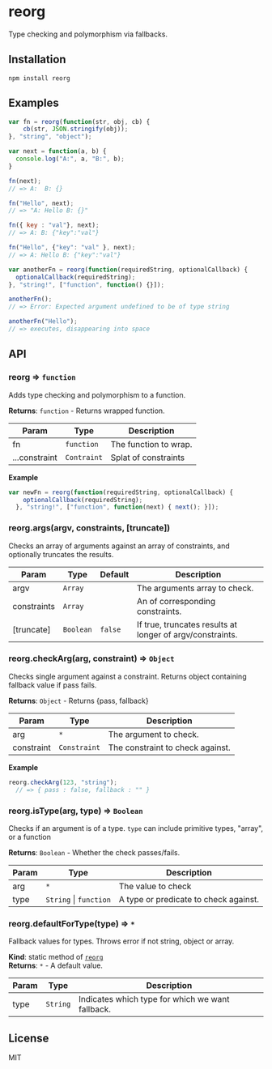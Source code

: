 # reorg

Type checking and polymorphism via fallbacks.


## Installation

```
npm install reorg
```


## Examples

```js
var fn = reorg(function(str, obj, cb) {
    cb(str, JSON.stringify(obj));
}, "string", "object");

var next = function(a, b) {
  console.log("A:", a, "B:", b);
}

fn(next);
// => A:  B: {}

fn("Hello", next);
// => "A: Hello B: {}"

fn({ key : "val"}, next);
// => A: B: {"key":"val"}

fn("Hello", {"key": "val" }, next);
// => A: Hello B: {"key":"val"}

var anotherFn = reorg(function(requiredString, optionalCallback) {
  optionalCallback(requiredString);
}, "string!", ["function", function() {}]);

anotherFn();
// => Error: Expected argument undefined to be of type string

anotherFn("Hello");
// => executes, disappearing into space
```


## API

<a name="reorg"></a>
### reorg ⇒ <code>function</code>
Adds type checking and polymorphism to a function.

**Returns**: <code>function</code> - Returns wrapped function.  

| Param | Type | Description |
| --- | --- | --- |
| fn | <code>function</code> | The function to wrap. |
| ...constraint | <code>Contraint</code> | Splat of constraints |

**Example**  
```js
var newFn = reorg(function(requiredString, optionalCallback) {
    optionalCallback(requiredString);
  }, "string!", ["function", function(next) { next(); }]);
```

<a name="reorg.args"></a>
### reorg.args(argv, constraints, [truncate])
Checks an array of arguments against an array of constraints, and optionally
  truncates the results.

| Param | Type | Default | Description |
| --- | --- | --- | --- |
| argv | <code>Array</code> |  | The arguments array to check. |
| constraints | <code>Array</code> |  | An of corresponding constraints. |
| [truncate] | <code>Boolean</code> | <code>false</code> | If true, truncates results at longer of argv/constraints. |

<a name="reorg.checkArg"></a>
### reorg.checkArg(arg, constraint) ⇒ <code>Object</code>
Checks single argument against a constraint. Returns object containing
  fallback value if pass fails.

**Returns**: <code>Object</code> - Returns {pass, fallback}  

| Param | Type | Description |
| --- | --- | --- |
| arg | <code>\*</code> | The argument to check. |
| constraint | <code>Constraint</code> | The constraint to check against. |

**Example**  
```js
reorg.checkArg(123, "string");
  // => { pass : false, fallback : "" }
```
<a name="reorg.isType"></a>
### reorg.isType(arg, type) ⇒ <code>Boolean</code>
Checks if an argument is of a type. `type` can include primitive types,
  "array", or a function

**Returns**: <code>Boolean</code> - Whether the check passes/fails.  

| Param | Type | Description |
| --- | --- | --- |
| arg | <code>\*</code> | The value to check |
| type | <code>String</code> &#124; <code>function</code> | A type or predicate to check against. |

<a name="reorg.defaultForType"></a>
### reorg.defaultForType(type) ⇒ <code>\*</code>
Fallback values for types. Throws error if not string, object or array.

**Kind**: static method of <code>[reorg](#reorg)</code>  
**Returns**: <code>\*</code> - A default value.  

| Param | Type | Description |
| --- | --- | --- |
| type | <code>String</code> | Indicates which type for which we want fallback. |

## License
MIT
